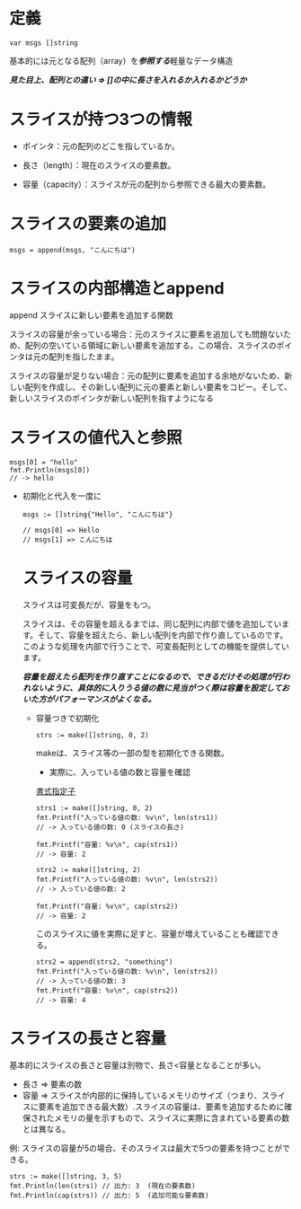 # 定義

```
var msgs []string
```

基本的には元となる配列（array）を***参照する***軽量なデータ構造

***見た目上、配列との違い => []の中に長さを入れるか入れるかどうか***

# スライスが持つ3つの情報

- ポインタ：元の配列のどこを指しているか。

- 長さ（length）：現在のスライスの要素数。
  
- 容量（capacity）：スライスが元の配列から参照できる最大の要素数。

# スライスの要素の追加

```
msgs = append(msgs, "こんにちは")
```

# スライスの内部構造とappend

append スライスに新しい要素を追加する関数

スライスの容量が余っている場合：元のスライスに要素を追加しても問題ないため、配列の空いている領域に新しい要素を追加する。この場合、スライスのポインタは元の配列を指したまま。

スライスの容量が足りない場合：元の配列に要素を追加する余地がないため、新しい配列を作成し、その新しい配列に元の要素と新しい要素をコピー。そして、新しいスライスのポインタが新しい配列を指すようになる


# スライスの値代入と参照

```
msgs[0] = "hello"
fmt.Println(msgs[0])
// -> hello
```

- 初期化と代入を一度に
  ```
  msgs := []string{"Hello", "こんにちは"}

  // msgs[0] => Hello
  // msgs[1] => こんにちは
  ```


  # スライスの容量

  スライスは可変長だが、容量をもつ。

  スライスは、その容量を超えるまでは、同じ配列に内部で値を追加しています。そして、容量を超えたら、新しい配列を内部で作り直しているのです。このような処理を内部で行うことで、可変長配列としての機能を提供しています。

  ***容量を超えたら配列を作り直すことになるので、できるだけその処理が行われないように、具体的に入りうる値の数に見当がつく際は容量を設定しておいた方がパフォーマンスがよくなる。***

  - 容量つきで初期化
    
    ```
    strs := make([]string, 0, 2)
    ```

    makeは、スライス等の一部の型を初期化できる関数。

    - 実際に、入っている値の数と容量を確認
    
    [書式指定子](https://github.com/Ryo-0912/Go/blob/main/%E6%9B%B8%E5%BC%8F%E6%8C%87%E5%AE%9A%E5%AD%90.md)

      ```
      strs1 := make([]string, 0, 2)
      fmt.Printf("入っている値の数: %v\n", len(strs1))　
      // -> 入っている値の数: 0 (スライスの長さ)
      
      fmt.Printf("容量: %v\n", cap(strs1))
      // -> 容量: 2

      strs2 := make([]string, 2)
      fmt.Printf("入っている値の数: %v\n", len(strs2))
      // -> 入っている値の数: 2
      
      fmt.Printf("容量: %v\n", cap(strs2))
      // -> 容量: 2
      ```

      このスライスに値を実際に足すと、容量が増えていることも確認できる。

      ```
      strs2 = append(strs2, "something")
      fmt.Printf("入っている値の数: %v\n", len(strs2))
      // -> 入っている値の数: 3
      fmt.Printf("容量: %v\n", cap(strs2))
      // -> 容量: 4
      ```

# スライスの長さと容量

基本的にスライスの長さと容量は別物で、長さ<容量となることが多い。

- 長さ => 要素の数
- 容量 => スライスが内部的に保持しているメモリのサイズ（つまり、スライスに要素を追加できる最大数）.スライスの容量は、要素を追加するために確保されたメモリの量を示すもので、スライスに実際に含まれている要素の数とは異なる。
    
例: スライスの容量が5の場合、そのスライスは最大で5つの要素を持つことができる。

```
strs := make([]string, 3, 5)
fmt.Println(len(strs)) // 出力: 3  (現在の要素数)
fmt.Println(cap(strs)) // 出力: 5  (追加可能な要素数)
```
